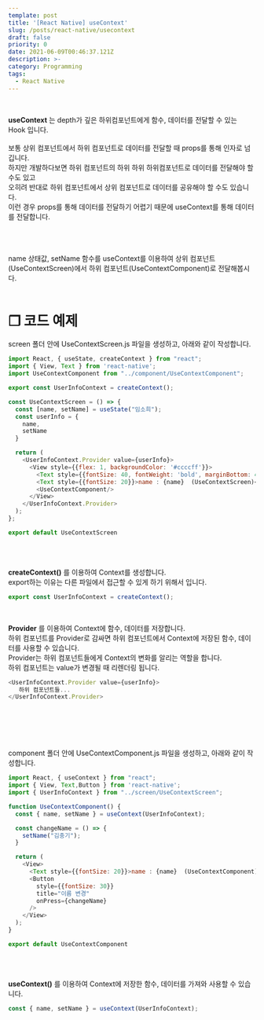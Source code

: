 ```yaml
---
template: post
title: '[React Native] useContext'
slug: /posts/react-native/usecontext
draft: false
priority: 0
date: 2021-06-09T00:46:37.121Z
description: >-
category: Programming
tags:
  - React Native
---
```


<br>

**useContext** 는 depth가 깊은 하위컴포넌트에게 함수, 데이터를 전달할 수 있는 Hook 입니다.  
<br>
보통 상위 컴포넌트에서 하위 컴포넌트로 데이터를 전달할 때 props를 통해 인자로 넘깁니다.  
하지만 개발하다보면 하위 컴포넌트의 하위 하위 하위컴포넌트로 데이터를 전달해야 할 수도 있고  
오히려 반대로 하위 컴포넌트에서 상위 컴포넌트로 데이터를 공유해야 할 수도 있습니다.  
이런 경우 props를 통해 데이터를 전달하기 어렵기 때문에 useContext를 통해 데이터를 전달합니다.
<br><br><br><br>





name 상태값, setName 함수를 useContext를 이용하여 상위 컴포넌트(UseContextScreen)에서 하위 컴포넌트(UseContextComponent)로 전달해봅시다.
<br><br>

# **❐ 코드 예제**
screen 폴더 안에 UseContextScreen.js 파일을 생성하고, 아래와 같이 작성합니다.
```javascript
import React, { useState, createContext } from "react";
import { View, Text } from 'react-native';
import UseContextComponent from "../component/UseContextComponent";

export const UserInfoContext = createContext();

const UseContextScreen = () => {
  const [name, setName] = useState("임소희");
  const userInfo = {
    name,
    setName
  }

  return (
    <UserInfoContext.Provider value={userInfo}>
      <View style={{flex: 1, backgroundColor: '#ccccff'}}>
        <Text style={{fontSize: 40, fontWeight: 'bold', marginBottom: 40}}>[UseContextScreen]</Text>
        <Text style={{fontSize: 20}}>name : {name}  (UseContextScreen)</Text>
        <UseContextComponent/>
      </View>
    </UserInfoContext.Provider>
  );
};

export default UseContextScreen
```
<br><br>

**createContext()** 를 이용하여 Context를 생성합니다.  
export하는 이유는 다른 파일에서 접근할 수 있게 하기 위해서 입니다.
~~~javascript
export const UserInfoContext = createContext();
~~~
<br>

**Provider** 를 이용하여 Context에 함수, 데이터를 저장합니다.  
하위 컴포넌트를 Provider로 감싸면 하위 컴포넌트에서 Context에 저장된 함수, 데이터를 사용할 수 있습니다.  
Provider는 하위 컴포넌트들에게 Context의 변화를 알리는 역할을 합니다.  
하위 컴포넌트는 value가 변경될 때 리렌더링 됩니다.
~~~javascript
<UserInfoContext.Provider value={userInfo}>
   하위 컴포넌트들...
</UserInfoContext.Provider>
~~~
<br><br><br><br>





component 폴더 안에 UseContextComponent.js 파일을 생성하고, 아래와 같이 작성합니다.
```javascript
import React, { useContext } from "react";
import { View, Text,Button } from 'react-native'; 
import { UserInfoContext } from "../screen/UseContextScreen";

function UseContextComponent() {
  const { name, setName } = useContext(UserInfoContext);

  const changeName = () => {
    setName("김충기");
  }

  return (
    <View>
      <Text style={{fontSize: 20}}>name : {name}  (UseContextComponent)</Text>
      <Button
        style={{fontSize: 30}}
        title="이름 변경"
        onPress={changeName}
      />
    </View>
  );
}

export default UseContextComponent
```
<br><br>

**useContext()** 를 이용하여 Context에 저장한 함수, 데이터를 가져와 사용할 수 있습니다. 
~~~javascript
const { name, setName } = useContext(UserInfoContext);
~~~

<br><br>